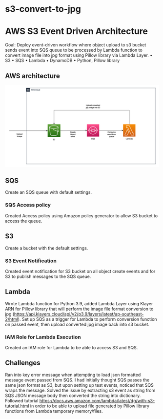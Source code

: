# s3-convert-to-jpg

# AWS S3 Event Driven Architecture

Goal: Deploy event-driven workflow where object upload to s3 bucket sends event into SQS queue to be processed by Lambda function to convert image file into jpg format using Pillow library via Lambda Layer.
•	S3
•	SQS
•	Lambda
•	DynamoDB
•	Python, Pillow library

## AWS architecture
![Image](https://github.com/kelvinloo/s3-convert-to-jpg/blob/main/s3tojpg.png)

## SQS
Create an SQS queue with default settings.
### SQS Access policy
Created Access policy using Amazon policy generator to allow S3 bucket to access the queue.
## S3
Create a bucket with the default settings.
### S3 Event Notification
Created event notification for S3 bucket on all object create events and for S3 to publish messages to the SQS queue.
## Lambda
Wrote Lambda function for Python 3.9, added Lambda Layer using Klayer ARN for Pillow library that will perform the image file format conversion to jpg (https://api.klayers.cloud/api/v2/p3.9/layers/latest/ap-southeast-2/html). Set up SQS as a trigger for Lambda to perform conversion function on passed event, then upload converted jpg image back into s3 bucket.
### IAM Role for Lambda Execution
Created an IAM role for Lambda to be able to access S3 and SQS.

## Challenges
Ran into key error message when attempting to load json formatted message event passed from SQS. I had initially thought SQS passes the same json format as S3, but upon setting up test events, noticed that SQS wraps the message. Solved the issue by extracting s3 event as string from SQS JSON message body then converted the string into dictionary. Followed tutorial https://docs.aws.amazon.com/lambda/latest/dg/with-s3-tutorial.html in order to be able to upload file generated by Pillow library functions from Lambda temporary memory/files.


